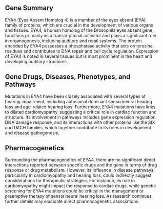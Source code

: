 ## Gene Summary
EYA4 (Eyes Absent Homolog 4) is a member of the eyes absent (EYA) family of proteins, which are crucial in the development of various organs and tissues. EYA4, a human homolog of the Drosophila eyes absent gene, functions primarily as a transcriptional activator and plays a significant role in organogenesis, including auditory and renal systems. The protein encoded by EYA4 possesses a phosphatase activity that acts on tyrosine residues and contributes to DNA repair and cell cycle regulation. Expression of EYA4 is noted in several tissues but is most prominent in the heart and developing auditory structures.

## Gene Drugs, Diseases, Phenotypes, and Pathways
Mutations in EYA4 have been closely associated with several types of hearing impairment, including autosomal dominant sensorineural hearing loss and age-related hearing loss. Furthermore, EYA4 mutations have links to dilated cardiomyopathy, suggesting a critical role in cardiac function and structure. Its involvement in pathways includes gene expression regulation, DNA damage response, and its interactions with other proteins like the SIX and DACH families, which together contribute to its roles in development and disease pathogenesis.

## Pharmacogenetics
Surrounding the pharmacogenetics of EYA4, there are no significant direct interactions reported between specific drugs and the gene in terms of drug response or drug metabolism. However, its influence in disease pathways, particularly in cardiomyopathy and hearing loss, could indirectly suggest considerations for therapeutic strategies. For instance, its role in cardiomyopathy might impact the response to cardiac drugs, while genetic screening for EYA4 mutations could be critical in the management or preemptive therapy of sensorineural hearing loss. As research continues, further details may elucidate direct pharmacogenetic associations.